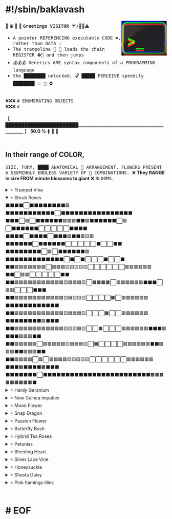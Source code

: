 <!--

```
#                                                                                                          #
#                                                   ____ _____ ___                                         #
#                                                  |  __|___  )   \                                        #
#                                       _   _ _   _| |__  _/ /\ O /                                        #
#                                      | | | | | | |___ \(  _)/ _ \                                        #
#                                      | |_| | |_| |___) ) / ( (_) )                                       #
#                                      | ._,_|\___/(____/_/   \___/                                        #
#                                      | |                                                                 #
#                                      |_|                                                                 #

```
ᠮᠥᠩᠬᠡ ᠲᠩᠷᠢ ᠶᠢᠨ
ᠬᠦᠴᠦᠨᠳᠦᠷ ᠶᠡᠬᠡ ᠮᠣᠩᠭᠣᠯ
ᠤᠯᠤᠰ ᠤᠨ ᠳᠠᠯᠠᠢ ᠢᠨ
ᠬᠠᠨᠤ ᠵᠷᠯᠭ ᠢ ᠪᠣᠯᠭᠠ
ᠢᠷᠭᠡᠨ ᠳᠦᠷ ᠬᠦᠷᠪᠡᠰᠦ
ᠪᠦᠰᠢᠷᠡᠲᠦᠭᠦᠶ ᠠᠶᠤᠲᠤᠭᠠᠶ

Тэнгэрлэг эзний итгэмжийн тамга
```

                                            ooooo$oo
                                         oo$$$$$$$$$$$o
                           """"oooo    $$$$$$$$$$$$$$$$
                               " """$$$$$o$$$$$""$$$$$"
               ooo o      ooooo      "   o$$$   o$$$$$
               " ooo $oo$$$$$$$$$$$oo    ""    o$$$$"
        ooooooo$"" $$$""        """$$$o     $$$$$$$
    oo$$$$$""""ooo$""                ""       o$$$$
   $$$$$$$$  oo$$$"       ooo$ooo          o$$$$$$$
   ""$$$$oo"""""        o$$$$$$$$$$ooo   o$""""   "$
       ""              $$$$""      """"            $$
       o$$           o$$$                o o  o    $$$  o$"
        o$         $$$$               ooo "o$ $$oo$$$$$  o$"
        $ oooo$o$$$$$$"        oo$$$$$$$$$$oo$$$$$$o$" o$"
        $$$      "" "         $$$$""""$$$ "$$$        $  ooo$$$""""
       o$"                  o$$"       $"   "         ""   $"
        $$   oo       o    $$" oo """                       """oooo
         $oo$$$$oo    "  o$$$$$o " o                             o$$$o
         "$$$$"  "$$$$$$""""                                 "$o
         $$$"      ""$$o oo                 $ "                 "$o
     ooo   $"$o oo$ o$$$"""""""$$o      """$$$o              $o""""$$o
       """"$$ ""$"o$$""   oooo "$$o        "  "               "o
    "  oooo "    $$" ooo$$$$$$oo$$$       o        ooooo   oo  ""oo
    oo$"""       $$o$$$$$$$$$$$$$"       $"       $$$$$$$$o$ "$o  "
ooo$oooooo       "$$$$$$$$$$$$$""      o"      oo$$""""""""$o  "
 "     $$$"        "$$$$$$$$$""       o        "$$        o$$o
     oo"" o o    oo   """"        o ""        o o$o    o$$$$$$$
   o$$o"" "$"      $ooo       o$""           o$$$"   o$$$$$$$$$o
   "     oo            " """ "             o"$$$"  o$$$""""    $$o
        o$o$"  o                         o$  $$o  o$$"          $$
        ""    $" oo  o o o          oooo$$"    $  $"          oo$$$
             o$o$$$oo"oo ""$$$o$$$$$$$$"       $ ""        o$$$$$$$$o
```

```
聖明訪陽問中。
「心靈與世無爭只求與內心真我本体共處 , 花香鳥語。」

今天是我的生日

三弄之太清
恥国结束坐
陽恥垂釣湖
的太陽上升
三太之舟楫
三剛剛抵達
```

```
快樂的早晨心

從一張空白頁開始 ,
從一張空白頁面開始 ,
從空白頁開始做一個吧 ,
用黑墨水寫字 ,
當一張空白的畫布面對畫家時 ,
表演者面對觀眾 ,
在沒有看到任何標誌的情況下畫出它們
讓這些想法的線索夢想 ,
不想再坐在沒有你的地方
行走在思想的蜿蜒曲折中 , 你的失落與發現
不想再坐在沒有自己的地方 ,
在這些路徑中 , 如此確定並在瞬間消散 ,
如同清晨的薄霧 , 炎熱夏日的黎明 ,
快樂的早晨 , 因為應該有這麼多
```

```
金丹 and 外丹 radix decomposition notes

金 钅𠂉 + 二 + 𠄌 -> 酅
外 夕 + 卜 literal outside the ritual limits: outside / beyond / extern.
- 夕 crescent moon, meaning nocture activity: not the body itself but the
  conditions, correlation to yin ascending or descending; yin metal.
- 卜 tortoise shell or oxen oracle consulted in the evening (crack ?) : to divine, foresee.

丹 丶井
```

```
她的靈魂藏在三隻`靈寶`鹿腹中的一個金色盒子裡。
有餘者損之 不足者補之。天之道損有餘而補不足。
她的心就藏在我的金盒子裡 , 裡面存放著她的元氣。
她的靈魂正言若反雞犬之聲相聞這對民至老死不相往來。
```

```
二十四字

诗 天 诗 地 
的 大 旗 的
金 屬 眼 睛

失 去 的 星
金 眼 金 眼
心 之 心 輕
```

```
可惜我沒有心

我不想找女朋友
我只想讓你
牽著我的手
```

-->

# \#!/sbin/baklavash

<img align="right" margin="0" padding="0" src="desktop-screen-compressed-3.gif" width="28%" height="auto" />

📌 ⛽ 📌 🌟 <b><tt> Greetings VISITOR </tt></b> ☔⚡🚨🚧⚠️
<br />
  - <tt> A pointer REFERENCING executable CODE ❤️, rather than DATA 💡 </tt>
  - <tt> The trampoline 📎 🔑 loads the chain REGISTER ⛔🔔 and then jumps </tt>
  - <tt> 💰💰💰 Generics ARE syntax components of a PROGRAMMING language </tt>
  - <tt> She ████████ unlocked, 🔓 █████  PERCEIVE speedily ████████ 💥 📌 ⛔ </tt>
<br />
❌❌❌ <tt>    #  ENUMERATING OBJECTS                                     </tt><br />
❌❌❌ <tt>    #                                          </tt>
<br /><br />
【 ███████████████████████▁▁▁▁▁▁▁▁▁▁▁▁▁▁▁▁▁▁▁▁▁▁▁ 】 <b>50.0 %</b> 🚺 🧪 🧬
<br /><br />
<h2>In their range of COLOR,</h2><tt>      SIZE, FORM, ████ ANATOMICAL 🔸 ARRANGEMENT, FLOWERS PRESENT A SEEMINGLY ENDLESS VARIETY OF 🔷 COMBINATIONS.                   </tt> ❌ <b>They RANGE in size FROM minute blossoms to giant</b> ❌ <tt>    BLOOMS.                                                                  </tt><br /><br />
<div margin="0" padding="0">
<details><summary>⭐ Trumpet Vine </summary>
⬛⬛🟦🟦🟦🟦🟦🟦🟦🟦⬜⬜🟦🟦🟦🟧🟦🟦🟫🟫⬛⬛⬛⬛⬛⬛⬛⬛⬛⬛⬛⬛⬛⬛⬛🟫🟫⬛⬛⬛⬛⬛<br />
⬛🟦⬜⬜🟦🟦🟦🟦🟦⬜⬜🟦🟦🟦🟧🟨🟧🟦🟫🟫⬛⬛⬛⬛⬛⬛⬛⬛⬛⬛⬛⬛⬛⬛⬛🟫🟫🟫🟫⬛⬛⬛<br />
🟦⬜⬜⬜⬜⬜🟦🟦🟦🟦🟦🟦🟦🟦🟦🟧🟦🟦🟫🟫⬛⬛⬛⬛⬛⬛🟩🟩🟩⬛⬛⬛⬛⬛⬛🟫🟫🟫🟫🟫🟫🟫<br />
🟦🟦🟦🟦🟦🟦🟦🟦⬜🟥🟥🟥🟦🟦🟦🟦🟦⬛🟫🟫⬛⬛⬛⬛⬛⬛⬛⬛🟩⬛⬛⬛⬛⬛⬛🟫🟫🟫🟫🟫🟫🟫<br />
🟦⬛⬛🟦🟦🟦⬜🟥🟥🟥🟥🟥⬜🟦🟦🟦⬛⬛🟫🟫⬛⬛⬛⬛⬛⬛⬛⬛⬛⬛⬛⬛⬛⬛⬛🟫⬛⬛⬛⬛⬛🟫<br />
🟦⬛🟦🟦⬜🟥🟥🟥🟥🟥🟥🟥🟥⬜🟦🟦🟦⬛🟫🟫⬛⬛⬛⬛⬛⬛⬛⬛⬛⬛⬛⬛⬛⬛⬛🟫🟫🟫🟫🟫🟫🟫<br />
🟦🟦🟦⬜🟦⬜🟩🟩⬜⬜🟩🟩⬜🟦⬜🟦⬛⬛🟫🟫⬛⬛⬛⬛⬛⬛⬛🟦⬛⬛⬛⬛⬛⬛⬛🟫⬛⬛⬛⬛⬛🟫<br />
🟦🟦🟦🟦⬜⬜🟦⬜⬜⬜⬜🟦⬜⬜🟦🟦🟦⬛🟫🟫⬛⬛⬛⬛⬛⬛🟦🟦⬛⬛⬛⬛⬛⬛⬛🟫🟫🟫🟫🟫🟫🟫<br />
⬛⬛🟦🟦⬜⬜⬜⬜⬛⬛⬜⬜⬜⬜🟦🟦🟦⬛⬛🟫⬛⬛⬛🟨⬛⬛🟦🟥🟨⬛⬛⬛⬛🟩🟩🟫⬛⬛⬛⬛⬛🟫<br />
⬛🟦🟦🟦⬜🟦⬜⬜⬜⬜⬜⬜🟦⬜🟦🟦🟦⬛🟫🟫⬛🟨🟨🟨⬛🟥🟥🟥🟨⬛⬛🟪🟩🟩🟦🟫⬛🟥🟥⬛⬛🟫<br />
⬛⬛🟦🟦🟫🟫⬜🟫🟫🟫🟫⬜🟫🟫🟦🟦⬛⬛⬛🟫⬛🟨⬛🟦🟦🟦🟦🟩🟨🟨🟪🟪⬛🟨🟦🟫⬛⬛🟥🟥⬛🟫<br />
⬛⬛⬛🟦🟫🟫🟫🟧🟧🟧🟧🟫🟫🟫🟦🟦🟦⬛🟫🟫🟩🟩⬛⬛🟪🟪⬛🟧🟩⬛🟥🟥⬛🟨🟦🟫⬛⬛⬛⬛⬛🟫<br />
⬛⬛⬛⬛🟦🟦🟫🟫🟧🟧🟫🟫🟦🟦🟦🟦🟦⬛🟫🟫🟩🟩⬛🟪🟪🟧🟧🟧🟩⬛🟥🟥🟨🟨🟦🟫🟫🟫🟫🟫🟫🟫<br />
</details>
<details open><summary>⭐ Shrub Roses </summary>
⬛⬛⬛⬛⬜⬛⬛⬛⬛⬛⬛⬛⬛🟩⬛⬛⬛⬛⬛⬛⬛⬛⬛⬛⬛⬜⬛⬛⬛⬛⬛⬛⬛⬛⬛⬛⬛⬛⬛⬛⬛⬛<br />
⬛⬛⬛⬜🟦⬜⬛⬛⬛⬛⬛⬛🟩🟪🟩⬛⬛🟥⬛⬛⬛⬛⬛⬛⬜🟦⬜⬛⬛⬛⬛⬛⬛⬜⬜⬜⬜⬜⬛⬛⬛⬛<br />
⬛⬛⬛⬛⬜⬛⬛⬛⬛⬜⬛⬛⬛🟩⬛⬛🟥🟨🟥⬛⬛⬛⬛⬛⬛⬜⬛⬛⬛⬛⬛⬛⬜⬜⬜⬜⬜⬛⬜⬜⬛⬛<br />
⬛⬛⬛⬛⬛⬛⬛⬛⬜🟦⬜⬛⬛⬛⬛⬛⬛🟥⬛⬛⬛⬛⬛⬛⬛⬛⬛⬛⬛⬛⬛⬜⬛⬜⬛⬜⬜⬜⬛⬜⬜⬛<br />
⬛⬛🟪🟪🟪🟪🟪🟪🟪⬜🟪🟪🟪🟨🟨🟨🟨🟨⬜⬜⬜⬜⬜⬜🟥🟥🟥🟥🟥🟥⬛⬛⬜🟥🟥⬜⬜⬜⬜⬜⬛⬛<br />
⬛⬛🟪🟩🟪🟪🟩🟪🟩🟪🟪🟩🟪🟨🟦🟦🟦🟨⬜🟧🟧🟧🟧⬜🟥🟩🟩🟩🟩🟥⬛⬛⬛⬜🟥🟥⬜⬜⬜⬛⬛⬛<br />
⬛⬛🟪🟩🟪🟪🟩🟪🟩🟪🟪🟩🟪🟨🟦🟨🟨🟨⬜⬜⬜⬜🟧⬜🟥🟩🟥🟥🟩🟥⬛⬛⬛⬛⬛⬛⬛⬛⬛⬛⬛⬛<br />
⬛⬛🟪🟩🟪🟪🟩🟪🟩🟪🟪🟩🟪🟨🟦🟦🟦🟨⬜⬜⬜🟧⬜⬜🟥🟩🟩🟩🟩🟥⬛⬛⬛⬛⬛⬛⬛⬛🟩⬛⬛⬛<br />
⬛⬛🟪🟩🟩🟩🟪🟪🟪🟩🟩🟪🟪🟨🟨🟨🟦🟨⬜⬜🟧⬜⬜⬜🟥🟩🟥🟥🟩🟥⬛⬛⬛🟩⬛⬛⬛🟩🟩🟩⬛⬛<br />
⬛⬛🟪🟩🟪🟪🟪⬜🟪🟪🟪🟪🟪🟨🟦🟦🟦🟨⬜🟧⬜⬜⬜⬜🟥🟩🟩🟩🟩🟥⬛⬛🟩🟩🟩⬛⬛🟩🟩🟩⬛⬛<br />
⬛⬛🟪🟪🟪🟪⬜🟦⬜🟪🟪🟪🟪🟨🟨🟨🟨🟨⬜⬜⬜⬜⬜⬜🟥🟥🟥🟥🟥🟥⬛⬛⬛🟫⬛⬛⬛⬛🟫⬛⬛⬛<br />
⬛⬛⬛⬛⬛⬛⬛⬜⬛⬛⬛⬛⬛⬛⬛⬛⬛⬛⬛⬛⬛⬛⬛⬛⬛⬛⬛⬛⬛⬛⬛⬛🟫🟫🟫🟫🟫🟫🟫🟫🟫⬛<br />
</details>
<details><summary>⭐ Hardy Geranium </summary>
⬛⬛⬛⬛🟥🟥🟥🟥⬛⬛⬛⬛⬛⬛⬛⬛⬛⬛⬛⬛⬛⬛⬛⬛⬛⬛⬛⬛⬛⬛⬛⬛⬛⬛⬛⬛⬛⬛⬛⬛⬛⬛<br />
⬛⬛🟥🟥🟥🟥🟥🟥🟥🟥⬛⬛🟥🟥🟥🟥🟥🟥🟥🟥🟥🟥🟥⬛⬛⬛⬛⬛⬛⬛⬛⬛⬛⬛⬛⬛⬛⬛⬛⬛⬛⬛<br />
⬛🟥🟥🟥🟥🟩🟥🟥🟥🟥🟥🟩🟥🟥🟥🟥🟥🟥🟥🟥🟨🟨🟥🟥⬛⬛⬛⬛⬛⬛🟦⬛⬛⬛⬛⬛🟦⬛⬛⬛⬛⬛<br />
🟥🟥🟥🟩🟥🟥🟩🟥🟥🟥🟩🟥🟥🟩🟥🟥⬛🟥🟥🟨🟨🟨🟨🟥🟥🟥🟥⬛⬛⬛⬛🟦⬛⬛⬛🟦⬛⬛⬛⬛⬛⬛<br />
🟥🟥🟥🟩🟥🟩🟩🟩🟩🟩🟩🟩🟥🟩🟥⬛🟥🟥🟨🟨🟨🟨🟨🟨🟥🟥⬛⬛⬛⬛🟦🟦🟦🟦🟦🟦🟦⬛⬛⬛⬛⬛<br />
🟥🟥🟥🟩🟩🟩🟥🟩🟩🟩🟥🟩🟩🟩🟥🟥🟥🟨🟨🟥🟨🟨🟥🟨🟨🟥🟥⬛⬛🟦🟦⬛🟦🟦🟦⬛🟦🟦⬛⬛⬛⬛<br />
🟥🟥🟥🟩🟩🟩🟩🟩🟩🟩🟩🟩🟩🟩🟥🟥🟥🟨🟨🟨🟨🟨🟨🟨🟨🟥⬛⬛🟦🟦🟦🟦🟦🟦🟦🟦🟦🟦🟦⬛⬛⬛<br />
🟥🟥🟥🟥🟩🟩🟩🟩🟩🟩🟩🟩🟩🟥🟥🟥🟥🟥🟥🟨🟥🟥🟨🟥🟥🟥⬛⬛🟦⬛🟦🟦🟦🟦🟦🟦🟦⬛🟦⬛⬛⬛<br />
🟥🟥🟥🟥🟥🟩🟥🟥🟥🟥🟥🟩🟥🟥🟥🟥🟥🟥🟨🟥🟨🟨🟥🟨🟥🟥⬛⬛🟦⬛🟦⬛⬛⬛⬛⬛🟦⬛🟦⬛⬛⬛<br />
🟥🟥🟥🟥🟩🟥🟥⬛⬛⬛🟥🟥🟩🟥⬛🟥🟥🟨🟥🟨🟥🟥🟨🟥🟨🟥🟥⬛⬛⬛⬛🟦🟦⬛🟦🟦⬛⬛⬛⬛⬛⬛<br />
🟥🟥🟥🟥🟥🟥⬛⬛⬛🟥🟥🟥🟥🟥⬛⬛🟥🟥🟥🟥🟥🟥🟥🟥🟥🟥⬛⬛⬛⬛⬛⬛⬛⬛⬛⬛⬛⬛⬛⬛⬛⬛<br />
⬛⬛🟥🟥🟥⬛⬛⬛⬛⬛⬛🟥🟥⬛⬛🟥🟥🟥🟥🟥🟥⬛⬛⬛⬛⬛⬛⬛⬛⬛⬛⬛⬛⬛⬛⬛⬛⬛⬛⬛⬛⬛<br />
</details>
<details><summary>⭐ New Guinea impatien </summary>
⬛⬛⬜⬛⬛⬛⬛⬛⬛⬛⬛⬛⬛⬛⬛⬛⬛🟩⬛⬛⬛⬛⬛⬛⬛⬛⬛⬛⬛⬛⬛⬛⬛⬛⬛⬛⬛⬜⬛⬛⬛⬛<br />
⬛⬜🟦⬜⬛⬛⬛🟥🟥⬛⬛⬛⬛⬛⬛⬛⬛🟩🟩⬛⬛⬛⬛⬛⬛⬛⬛⬛⬛⬛⬛⬛⬛⬛⬛⬛⬜🟦⬜⬛⬛⬛<br />
⬛⬛⬜⬛⬛⬛🟥🟥⬛⬛⬛⬛⬛⬛⬛⬛⬛🟩⬛⬛⬛⬛⬛⬛🟨🟨🟨🟨🟨🟨⬛⬛⬛⬛⬛⬛⬛⬜⬛⬛⬛⬛<br />
⬛⬛⬛⬛⬛⬛⬛⬛⬛⬛⬛⬛⬛⬛⬜⬛⬛⬛⬛⬛⬛⬛🟨🟨🟨🟨🟨🟨🟨🟨🟨🟨⬛⬛⬛⬛⬛⬛⬛⬛⬛⬛<br />
⬛⬛⬛⬛⬛⬛⬛⬛⬛⬛⬛⬛⬛⬜🟦⬜⬛⬛⬛🟨🟨🟨🟨🟨🟨🟨🟨🟨🟨🟨🟨🟨🟨🟨🟨⬛⬛⬛⬛⬛⬛⬛<br />
⬛⬛⬛⬛⬛⬛⬛🟥🟥🟥🟥⬛⬛⬛⬜⬛⬛⬛🟨🟨🟨🟨⬛⬛⬛🟨🟨🟨🟨⬛⬛⬛🟨🟨🟨🟨⬛⬛⬛⬛⬛⬛<br />
⬛⬛⬛🟫🟫🟥🟥🟨🟥🟨🟧🟥🟥⬛⬛⬛⬛⬛⬛⬛🟨🟨🟨🟨🟨🟨🟨🟨🟨🟨🟨🟨🟨🟨⬛⬛⬛⬛🟦🟦⬛⬛<br />
⬛🟫🟥🟥🟧🟥🟧🟧🟨🟧🟧🟧🟥⬛⬛⬛⬛⬛⬛⬛⬛⬛🟨🟨🟨⬛⬛⬛⬛🟨🟨🟨⬛⬛⬛⬛⬛⬛⬛🟦⬛⬛<br />
⬛🟫🟥🟥🟥🟨🟥🟧🟨🟨🟧🟥🟨🟨🟫⬛⬛⬛⬛🟨🟨🟨⬛⬛⬛🟨🟨🟨🟨⬛⬛⬛🟨🟨🟨⬛⬛⬛⬛🟦⬛⬛<br />
⬛⬛⬛🟫🟥🟨🟥🟨🟥🟨🟨🟧🟧🟧🟫🟫⬛⬛⬛⬛🟨🟨🟨⬛⬛⬛⬛⬛⬛⬛⬛🟨🟨🟨⬛⬛⬛⬛⬛⬛⬛⬛<br />
⬛⬛⬛⬛⬛🟥🟥🟧🟨🟥🟧🟥🟥🟧🟥🟨🟫🟫⬛⬛⬛⬛🟨⬛⬛⬛⬛⬛⬛⬛⬛🟨⬛⬛⬛⬛⬛⬛⬛⬛⬛⬛<br />
⬛⬛⬛⬛⬛🟨🟥🟧🟧🟨🟥🟧🟨🟧⬛⬛⬛⬛⬛⬛⬛⬛🟨⬛⬛⬛⬛⬛⬛⬛⬛🟨⬛⬛⬛⬛⬛🟪🟪⬛⬛⬛<br />
⬛⬛⬛⬛⬛⬛⬛🟨🟥🟥⬛⬛⬛⬛⬛🟫🟫⬛⬛🟫🟫⬛⬛⬛⬛⬛⬛⬛⬛⬛⬛⬛⬛⬛⬛⬛⬛⬛🟪🟪⬛⬛<br />
⬛⬛⬛⬛⬛⬛⬛⬛⬛⬛⬛⬛⬛⬛🟫⬛⬛⬛⬛⬛🟫🟫🟫⬛⬛⬛⬛⬛⬛⬛⬛⬛⬛⬛⬛⬛⬛⬛⬛⬛⬛⬛<br />
</details>
<details><summary>⭐ Moon Flower </summary>
⬜⬜⬜⬜🟦🟦🟦🟦🟦🟦🟦🟦🟦🟦🟦🟦🟦⬜⬜🟦⬜⬜⬜⬜🟦⬛⬛⬛⬛⬛⬛⬛⬛⬛⬛⬛⬛⬛⬛⬛⬛⬛<br />
⬜⬜⬜🟦🟦🟦🟥🟥🟥🟥🟥🟥🟦🟦🟦🟦⬜⬜🟦⬜🟦⬜⬜🟦⬛⬛⬛🟥⬜🟥🟥🟥🟥⬜⬛⬛⬛⬛⬜⬛⬛⬛<br />
🟦🟦🟦🟦🟥🟨🟨🟧🟧🟧🟧🟨🟨🟥🟦🟦🟦⬜⬜🟦⬜⬜⬛⬛⬛⬛⬜🟥🟥⬜🟥🟥🟥🟥⬜⬛⬛⬜🟦⬜⬛⬛<br />
🟦🟦🟦🟥🟨🟨🟨⬛⬜⬜⬛🟨🟨🟨🟥🟦🟦🟦⬜⬜⬜⬛⬛⬛⬛⬜🟥🟥⬜⬜⬜🟥🟥⬜⬜⬜⬛⬛⬜⬛⬛⬛<br />
🟦🟦⬛⬛🟥🟥🟨🟨🟧🟧🟨🟨🟥🟥🟦🟦🟦🟦🟦⬛⬛⬛⬛⬛⬛⬜🟥🟥⬜⬜⬜🟥🟥⬜⬜⬜⬛⬛⬛🟩⬛⬛<br />
⬛⬛⬛⬛⬛🟦🟥🟥🟥🟥🟥🟥🟦🟦🟦🟦🟦🟦⬛⬛⬛⬛⬛⬛⬛⬜⬜🟥🟥⬜🟥🟥🟥🟥⬜🟥⬛⬛🟩🟩🟩⬛<br />
⬛⬛⬛⬛⬛⬛🟦🟦🟩🟩🟦🟦🟦⬛⬛⬛⬛⬛⬛⬛⬛⬛⬛⬛⬛🟥⬜🟥🟥🟥🟥🟥⬜⬜🟥🟥⬛🟩🟩🟩🟩🟩<br />
⬛⬛🟩🟩⬛⬛⬛🟦🟩🟩🟦🟦⬛⬛🟩🟩⬛⬛⬛🟥🟥🟥⬛⬛⬛⬛🟨🟧⬛🟨🟨🟨⬛🟧🟨⬛⬛🟩🟩🟩🟩🟩<br />
⬛⬛🟩⬛🟩🟩⬛⬛🟩🟩⬛⬛🟩🟩⬛🟩⬛⬛⬛⬛🟩⬛⬛⬛⬛⬛🟨🟨🟨🟨🟨🟨🟨🟨🟨⬛⬛⬛🟩🟩🟩⬛<br />
⬜⬛🟩🟩⬛🟩🟩⬛🟩🟩⬛🟩🟩⬛🟩🟩⬛⬛⬛⬛🟩⬛⬛⬛⬛⬛⬛🟨🟨⬜⬜⬜🟨🟨⬛⬛⬛⬛⬛🟫⬛⬛<br />
⬜⬜⬛🟩🟩⬛🟩⬛🟩🟩⬛🟩⬛🟩🟩⬛⬜🟫🟫🟫🟫🟫🟫🟫🟧🟧🟩🟪🟪🟪🟪🟪🟪🟪🟩🟧🟧🟫🟫🟫🟫🟫<br />
⬜⬜⬜⬜⬛🟩⬛🟩🟩🟩🟩⬛🟩⬛⬜⬜⬜🟫🟫🟫🟫🟫🟫🟫🟧🟧🟩🟩🟪🟪🟪🟪🟪🟩🟩🟧🟧🟫🟫🟫🟫🟫<br />
</details>
<details><summary>⭐ Snap Dragon </summary>
⬛⬛⬛⬛⬛⬛⬛⬛⬛⬛⬛⬛⬛⬛⬛⬛⬛⬛⬛⬛⬛⬛⬛⬛⬛⬛⬛⬛🟧⬛⬛⬛⬛⬛⬛⬛⬛⬛⬛⬛⬛⬛<br />
⬛🟪⬛⬛⬛⬛⬛⬛⬛⬛🟦⬛⬛⬛⬛⬛⬛⬛⬛⬛⬛⬛⬛⬛⬛⬛⬛⬛🟧🟧⬛⬛⬛⬛⬛⬛⬛⬛🟩🟩⬛⬛<br />
🟪🟪🟪⬛⬛⬛⬛⬛⬛🟦🟦⬛⬛⬛⬛⬛⬛⬛⬛🟥⬛⬛⬛⬛⬛⬛⬛⬛🟧⬛⬛⬛⬛⬛⬛⬛⬛🟩🟩⬛⬛⬛<br />
⬛⬛⬛⬛⬛⬛⬛⬛⬛🟦⬛⬛⬛⬛⬛⬛⬛⬛⬛🟥⬛⬛⬛⬛⬛⬛⬛⬛⬛⬛⬛⬛⬛⬛⬛⬛⬛⬛⬛⬛⬛⬛<br />
⬛⬛⬜⬛⬛⬛⬛⬛⬛⬛⬛⬛⬛⬛⬛⬛⬜⬛⬛🟥⬛⬛⬛⬛⬛🟨⬛⬛⬛⬛⬛⬛⬛⬛⬛🟨⬛⬛⬛⬛⬛⬛<br />
⬛⬛⬛⬜⬛⬛⬜⬜⬜⬜⬜⬜⬜⬛⬛⬜⬛⬛⬛🟥⬛⬛⬛⬛⬛🟨⬛🟨🟨🟨🟨🟨🟨🟨⬛🟨⬛⬛⬛⬛⬛⬛<br />
⬛⬛⬛⬛⬜⬜⬛⬜⬜⬜⬜⬜⬛⬜⬜⬛⬛⬛⬛⬛⬛⬛⬛⬛🟨🟨🟨⬛🟨🟨🟨🟨🟨⬛🟨🟨🟨⬛⬛⬛⬛⬛<br />
⬛⬛⬛⬜⬜⬜🟪⬜⬜⬜⬜⬜🟪⬜⬜⬜⬛⬛⬛⬛⬛⬛⬛⬛🟨🟨🟨🟥🟨🟨🟨🟨🟨🟥🟨🟨🟨⬛⬛⬛⬛⬛<br />
⬛⬛⬛⬜⬛⬛⬜⬜⬛⬛⬛⬜⬜⬛⬛⬜⬛⬛⬛⬛⬛🟨⬛⬛🟨⬛⬛🟨🟨⬛⬛⬛🟨🟨⬛⬛🟨⬛⬛🟨⬛⬛<br />
⬛⬛⬛⬜⬜⬛⬛⬛⬛🟩⬛⬛⬛⬛⬜⬜⬛⬛⬛⬛⬛⬛🟨🟨⬛⬛⬛⬛⬛⬛🟩⬛⬛⬛⬛⬛⬛🟨🟨⬛⬛⬛<br />
⬛⬛⬛⬛⬛⬛⬛⬛⬛🟩⬛⬛⬛⬛⬛⬛⬛⬛⬛⬛⬛⬛⬛⬛⬛⬛⬛🟩⬛⬛🟩⬛⬛🟩⬛⬛⬛⬛⬛⬛⬛⬛<br />
⬛⬛⬛⬛⬛⬛⬛⬛⬛⬛⬛⬛⬛⬛⬛⬛⬛⬛⬛⬛⬛⬛⬛⬛⬛⬛⬛🟩⬛⬛🟩⬛⬛🟩⬛⬛⬛⬛⬛⬛⬛⬛<br />
⬛⬛⬛⬛⬛⬛⬛⬛⬛🟩⬛⬛⬛⬛⬛⬛⬛⬛⬛⬛⬛⬛⬛⬛⬛⬛⬛⬛⬛⬛🟩⬛⬛⬛⬛⬛⬛⬛⬛⬛⬛⬛<br />
⬛⬛⬛⬛⬛⬛⬛⬛⬛⬛⬛⬛⬛⬛⬛⬛⬛⬛⬛⬛⬛⬛⬛⬛⬛⬛⬛⬛⬛⬛⬛⬛⬛⬛⬛⬛⬛⬛⬛⬛⬛⬛<br />
</details>
<details><summary>⭐ Passion Flower </summary>
⬛⬛⬛⬛⬛🟩🟩🟩🟩⬛🟩🟩⬛⬛⬛⬛⬛⬛⬛⬛⬛⬛⬛⬛⬛⬛⬛⬛⬛⬛⬛⬛⬛⬛⬛⬛⬛⬛⬛⬛⬛⬛<br />
⬛⬛⬛⬛⬛⬛⬛⬛🟩🟩🟩🟩🟩⬛⬛⬛⬛⬛⬛⬛⬛⬛⬛⬛⬛⬛⬛⬛⬛⬛⬛⬛⬛⬛⬛⬛⬛⬛⬛⬛⬛⬛<br />
⬛⬛⬛⬛⬛⬛⬛⬛⬛⬛🟩🟩🟩⬛⬛⬛⬛⬛⬛⬛⬛⬛⬛⬛⬛⬛⬛⬛⬛⬛🟦🟦🟦🟦🟦⬛⬛⬛⬛⬛⬛⬛<br />
⬛⬛⬛⬛⬛⬛⬛⬛⬛🟫🟫🟫⬛⬛⬛🟩🟩🟩⬛⬛⬛⬛⬛⬛⬛⬛⬛🟦🟦🟦🟦🟦🟦🟦🟦🟦🟦⬛⬛⬛⬛⬛<br />
⬛⬛⬛⬛⬛⬛⬛🟫🟫⬛⬛⬛🟫⬛🟩🟩🟩🟩🟩🟩⬛⬛⬛⬛⬛⬛🟦🟦🟦⬜⬜🟦🟦🟦🟦⬜⬜🟦⬛⬛⬛⬛<br />
⬛⬛⬛⬛⬛⬛🟫⬛⬛⬛⬛🟫⬛⬛⬛🟩🟩🟩⬛🟩🟩⬛⬛⬛⬛🟦🟦🟦⬜⬜⬛⬛🟦🟦⬜⬜⬛⬛🟦⬛⬛⬛<br />
⬛⬛⬛🟥🟥🟫🟥🟥⬛⬛⬛🟫⬛⬛⬛⬛⬛⬛⬛⬛🟩🟩⬛⬛⬛🟦🟦🟦⬜⬜⬛⬛🟦🟦⬜⬜⬛⬛🟦⬛⬛⬛<br />
⬛⬛🟥🟥🟥🟥🟥🟥⬛🟥🟥🟫🟥🟥⬛⬛⬛⬛⬛⬛⬛⬛⬛⬛⬛🟦🟦🟦🟦⬜⬜🟦🟦🟦🟦⬜⬜🟦🟦⬛⬛⬛<br />
⬛⬛🟥⬜🟥🟥🟥⬛🟥🟥🟥🟥🟥🟥🟥⬛⬛⬛⬛⬛⬛⬛⬛⬛⬛🟦🟦🟦🟦🟦🟦🟦🟦🟦🟦🟦🟦🟦🟦⬛⬛⬛<br />
⬛⬛⬛🟥⬜🟥🟥⬛🟥⬜🟥🟥🟥🟥🟥⬛⬛⬛⬛⬛⬛⬛⬛⬛⬛🟦🟦🟦🟦🟦🟦🟦🟦🟦🟦🟦🟦🟦🟦⬛⬛⬛<br />
⬛⬛⬛⬛⬛⬛⬛⬛⬛🟥⬜🟥🟥🟥⬛⬛⬛⬛⬛🟪⬛⬛⬛⬛⬛🟦🟦🟦🟦🟦🟦🟦🟦🟦🟦🟦🟦🟦🟦⬛⬛⬛<br />
⬛⬛⬛⬛⬛⬛⬛⬛⬛⬛⬛⬛⬛⬛⬛⬛⬛⬛⬛🟪🟪⬛⬛⬛⬛🟦🟦🟦⬛⬛🟦🟦🟦🟦⬛⬛🟦🟦🟦⬛⬛⬛<br />
⬛⬛⬛⬛⬛⬛⬛⬛🟨🟨⬛⬛⬛⬛⬛⬛⬛⬛⬛🟪⬛⬛⬛⬛⬛⬛🟦🟦⬛⬛⬛🟦🟦⬛⬛⬛🟦🟦⬛⬛⬛⬛<br />
⬛⬛⬛⬛⬛⬛⬛🟨🟨⬛⬛⬛⬛⬛⬛⬛⬛⬛⬛⬛⬛⬛⬛⬛⬛⬛⬛⬛⬛⬛⬛⬛⬛⬛⬛⬛⬛⬛⬛⬛⬛⬛<br />
</details>
<details><summary>⭐ Butterfly Bush </summary>
⬛⬛⬛⬛⬛⬛⬛⬛⬛⬛⬛⬛⬛⬛⬛⬛⬛⬜⬛⬛⬛⬛⬛⬛⬛⬛⬛⬛⬛⬛⬛🟦⬛⬛⬛⬛⬛⬛⬛⬛⬛⬛<br />
⬛⬛🟫⬜⬜⬜⬜⬜⬜⬜⬜🟨🟨⬛⬛⬛⬜🟦⬜⬛⬛⬛⬛⬛⬛⬛⬛⬛⬛⬛🟦🟦⬛⬛⬛⬛⬛⬛⬜⬛⬛⬛<br />
⬛🟥🟥🟥🟥🟥🟥🟥🟥⬜⬜🟨🟧🟨⬛⬛⬛⬜⬛⬛⬛⬛⬛🟩⬛⬛⬛⬛⬛🟦🟦🟦🟦⬛⬛⬛⬛⬜🟥⬜⬛⬛<br />
⬛🟥⬜⬜⬜⬜⬜⬜🟥⬜⬜🟨🟨🟧🟨⬛⬛⬛⬛⬛⬛⬛🟩🟨🟩⬛⬛⬛🟦🟪🟦🟪🟦⬛⬛⬛⬛⬛⬜⬛⬛⬛<br />
⬛🟥🟥🟥🟥🟥🟥🟥🟥⬜⬜🟨🟨🟨🟨⬛⬛⬛⬛⬛⬛⬛⬛🟩⬛⬛⬛🟪🟪🟪🟪🟪🟪⬛⬛⬛⬛⬛⬛⬛⬛⬛<br />
⬛⬛🟫⬜⬜⬜⬜⬜⬜⬜⬜⬜⬜⬜🟫⬛⬛⬛⬛⬛⬛⬛⬛⬛⬛🟪🟪🟪🟪🟪🟪🟪🟪⬛⬛⬛⬛⬛⬛⬛⬛⬛<br />
⬛⬛🟫⬜⬜⬜⬜⬜⬜⬜⬜⬜⬜⬜🟫⬛⬛⬛⬛⬛⬛⬛🟪🟪🟪🟪🟪🟪🟪🟪🟪🟪🟪⬛⬛⬛🟧⬛⬛⬛⬛⬛<br />
⬛⬛🟫⬜⬜⬜⬜⬜🟥⬜⬜⬜⬜⬜🟫⬛⬛⬛⬛⬛🟪⬜⬜🟪🟪🟪🟪🟪🟪🟪🟪🟪⬛⬛⬛⬛🟧🟧⬛⬛⬛⬛<br />
⬛⬛🟫⬜⬜⬜⬜⬜🟥⬜⬜⬜⬜⬜🟫⬛⬛⬛⬛🟪⬜⬜🟪⬜⬜🟪🟪🟪🟪🟪🟪🟪⬛⬛⬛⬛🟧⬛⬛⬛⬛⬛<br />
⬛⬛🟫⬜⬜⬜⬜🟥⬜🟥⬜⬜⬜⬜🟫⬛⬛⬛⬛🟪🟪⬜⬜🟪🟪🟪🟪🟪🟪🟪🟪⬛⬛⬛⬛⬛⬛⬛⬛⬛⬛⬛<br />
⬛⬛🟫⬜⬜⬜🟥🟥🟥🟥🟥🟥🟥⬜🟫⬛⬛⬛⬛🟪🟪🟪🟪🟪🟪🟪🟪🟪🟪🟪⬛⬛⬛⬛⬛⬛⬛⬛🟥🟥⬛⬛<br />
⬛⬛🟫⬜⬜🟥⬜⬜⬜⬜⬜⬜⬜⬜🟫⬛⬛⬛⬛⬛🟪🟪🟪🟪🟪🟪🟪🟪⬛⬛⬛⬛⬛⬛⬛⬛⬛⬛⬛🟥🟥⬛<br />
</details>
<details><summary>⭐ Hybrid Tea Roses </summary>
⬛⬛⬛⬛⬛⬛⬛⬛⬛⬛⬛⬛⬛⬛⬛⬛⬛⬛⬛⬛⬛⬛⬛⬛⬛⬛⬛⬛⬛⬛⬛⬛⬛⬛⬛⬛⬛⬛⬛⬛⬛⬛<br />
⬛⬛⬛⬛⬛⬛🟪⬛⬛⬛⬛🟪⬛⬛⬛⬛⬛⬛🟥🟥⬛⬛⬛⬛🟥🟥⬛⬛⬛⬛⬛⬛⬛⬛⬛⬛⬛⬛⬛⬛⬛⬛<br />
⬛⬛⬛⬛⬛⬛⬛🟪⬛⬛🟪⬛⬛⬛⬛⬛⬛⬛⬛⬛🟥⬛⬛🟥⬛⬛⬛⬛⬛⬛⬛⬛⬛🟩⬛⬛⬛🟩⬛⬛⬛⬛<br />
⬛⬛⬛⬛⬛⬛🟨🟨🟨🟨🟨🟨⬛⬛⬛⬛🟥⬛⬛🟥🟥🟥🟥🟥🟥⬛⬛🟥⬛⬛⬛⬛⬛⬛🟩⬛🟩⬛⬛⬛⬛⬛<br />
⬛⬛⬛⬛⬛🟪🟪🟪🟪🟪🟪🟪🟪⬛⬛⬛🟥⬛🟥🟦🟦🟦🟦🟦🟦🟥⬛🟥⬛⬛🟩⬛⬛⬜⬜⬜⬜⬜⬛⬛🟩⬛<br />
⬛⬛⬛⬛🟪🟨🟪⬛🟪🟪⬛🟪🟨🟪⬛⬛🟥🟥🟦⬛🟦🟦🟦🟦⬛🟦🟥🟥⬛⬛🟩⬛⬜⬜⬛⬜⬛⬜⬜⬛🟩⬛<br />
⬛⬛⬛⬛🟨🟪🟪🟪🟪🟪🟪🟪🟪🟨⬛⬛⬛🟥🟦🟦🟦🟦🟦🟦🟦🟦🟥⬛⬛⬛🟩🟩⬜⬜⬜⬜⬜⬜⬜🟩🟩⬛<br />
⬛⬛⬛⬛⬛🟨⬛⬛⬛⬛⬛⬛🟨⬛⬛⬛⬛⬛🟥🟥🟥🟥🟥🟥🟥🟥⬛⬛⬛⬛⬛🟩⬜⬛⬛⬛⬛⬛⬜🟩⬛⬛<br />
⬛⬛⬛⬛⬛⬛🟨🟪⬛⬛🟪🟨⬛⬛⬛⬛⬛⬛⬛🟥⬛⬛⬛⬛🟥⬛⬛⬛⬛⬛⬛⬛🟩⬛🟩⬛🟩⬛🟩⬛⬛⬛<br />
⬛⬛⬛⬛⬛⬛⬛⬛⬛⬛⬛⬛⬛⬛⬛⬛⬛🟥🟥⬛⬛⬛⬛⬛⬛🟥🟥⬛⬛⬛⬛⬛⬛🟩⬛⬛⬛🟩⬛⬛⬛⬛<br />
⬛⬛⬛⬛⬛⬛⬛⬛⬛⬛⬛⬛⬛⬛⬛⬛⬛⬛⬛⬛⬛⬛⬛⬛⬛⬛⬛⬛⬛⬛⬛⬛⬛⬛⬛⬛⬛⬛⬛⬛⬛⬛<br />
⬛⬛⬛⬛⬛⬛⬛⬛⬛⬛⬛⬛⬛⬛⬛⬛⬛⬛⬛⬛⬛⬛⬛⬛⬛⬛⬛⬛⬛⬛⬛⬛⬛⬛⬛⬛⬛⬛⬛⬛⬛⬛<br />
</details>
<details><summary>⭐ Petunias </summary>
⬜⬜⬜⬜⬜⬜⬜⬜⬜⬜⬜⬜⬜⬜⬜⬜⬜⬜⬜⬜⬜⬜⬜⬜⬜⬜⬜⬜⬜⬜⬜⬜⬜⬜⬜⬜⬜⬜⬜⬜⬜⬜<br />
⬜⬜⬜⬜⬜⬜⬜⬜⬜⬜⬜⬜⬜⬜⬜⬜⬜⬜⬜⬜⬜⬜⬜⬜⬜⬜⬜⬜⬛⬜⬛⬜⬛⬜⬜⬜⬜⬜⬜⬜⬜⬜<br />
⬜⬜⬜⬜⬜⬜⬜⬜⬜⬜⬜⬜⬜⬜⬜⬜⬜⬜⬜⬜⬜⬜⬜⬜⬜⬜⬜⬛🟨⬛🟨⬛🟨⬛⬜⬜⬜⬜⬜⬜⬜⬜<br />
⬜⬜⬜⬜⬜⬜⬜⬜⬜⬜⬜⬜⬜⬜⬜⬜⬜⬜⬜⬜⬜⬜⬜⬜⬜⬛⬛⬛🟦🟨🟥🟨🟦⬛⬜⬜⬜⬜⬜⬜⬜⬜<br />
⬜⬜⬜⬜⬜⬜⬜⬜⬜⬜⬜⬜⬜⬜⬜⬜⬜⬜⬜⬜⬜⬜⬜⬜⬛🟫🟫🟫⬛⬛⬛⬛⬛🟫⬛⬜⬜⬜⬜⬜⬜⬜<br />
⬜⬜⬜⬜⬜⬜⬜⬜⬜🟫🟫🟫🟫⬜⬜⬜⬜⬜⬜⬜⬜⬜⬜⬛🟫🟫🟫🟫🟫🟫🟫🟫🟫🟫🟫⬛⬜⬜⬜⬜⬜⬜<br />
⬜⬜⬜⬛⬛⬜⬛⬛🟫🟥🟫🟨🟥🟫🟫⬜⬜⬜⬜⬜⬜⬛⬛⬛🟫🟫🟫🟫🟫🟫🟫🟫🟫🟫🟫⬛⬜⬜⬜⬜⬜⬜<br />
⬜⬜⬜⬛⬜⬛⬜⬛🟥🟫⬜⬜🟫🟥🟥🟫⬜⬜⬜⬜⬜⬛🟫🟫🟫🟫🟫🟫🟫⬛⬛🟫🟫⬛⬛🟫🟫⬛⬜⬜⬜⬜<br />
⬜⬜⬜⬜⬛⬜⬜⬛⬛⬛⬛⬛⬛⬛🟥🟥🟫⬜⬜⬜⬜⬜⬛🟫🟫🟫🟫🟫⬛⬛🟨⬛⬛🟨⬛🟫🟫⬛⬜⬜⬜⬜<br />
⬜⬜⬜⬛⬛⬛⬛⬛⬛⬛⬛⬛⬛⬛⬛🟥🟫⬜⬜⬜⬜⬛🟫🟫🟫⬛⬛⬛🟨⬜⬛🟨🟨⬛⬜⬛⬛⬜⬜⬜⬜⬜<br />
⬜⬜⬛⬜⬜⬜⬜⬛⬛⬛⬛⬛⬛⬛⬛⬛🟫⬜⬜⬜⬜⬜⬛🟫🟫⬛🟨⬛🟨⬜⬛🟨🟨⬛⬜⬛⬜⬜⬜⬜⬜⬜<br />
⬜⬜⬛⬜⬛⬜⬜⬛⬜⬜🟧🟧⬜⬜⬛⬛🟫⬜⬜⬜⬜⬜⬛🟫🟫⬛🟨🟨🟨🟨🟨🟨🟨🟨🟨⬛⬜⬜⬜⬜⬜⬜<br />
⬜⬜⬛⬛⬛⬛⬜⬛⬜⬛⬜⬜⬛⬜🟨🟧⬛🟧⬜⬜⬜⬜⬛🟫🟫🟫🟦⬛🟨🟨🟨🟥🟥🟨🟨⬛⬛⬜⬜⬜⬜⬜<br />
⬜⬜⬛⬜⬜⬜⬜⬛⬜⬛⬜⬜⬛⬜🟨🟨⬛🟧⬜⬜⬜⬛🟫🟫🟫🟫🟫🟫⬛🟨🟨🟨🟨🟨⬛🟫⬛⬜⬜⬜⬜⬜<br />
⬜⬜⬜🟫🟫🟫🟫🟨🟧🟨🟨🟨🟨🟧🟨⬛⬛🟧⬜⬜⬛🟫🟫⬛🟫🟫⬛⬛⬛⬛⬛🟪🟪⬛⬛⬛⬜⬜⬜⬜⬜⬜<br />
⬜⬜⬜🟫🟥🟥🟫⬛⬛🟧🟧🟧🟧⬛⬛🟨⬛🟧⬜⬜⬜⬛⬛🟫🟫⬛🟪🟪🟪🟪🟪🟪🟪🟪🟪🟪⬛⬛⬜⬜⬜⬜<br />
⬜⬜⬜🟫🟥🟥🟫⬛⬛⬛⬛⬛⬛⬛⬛🟨🟫⬜⬜⬜⬜⬜⬛🟫⬛🟪🟪🟪🟪🟪🟪🟪🟧🟪🟪🟪🟪🟪⬛⬜⬜⬜<br />
⬜⬜⬜🟫🟥🟥🟥🟨⬛⬛⬛⬛⬛⬛🟨🟫⬜⬜⬜⬜⬜⬛🟫🟫⬛🟪🟪🟪🟪🟪🟪🟧🟥🟧🟪🟪🟪🟪⬛⬜⬜⬜<br />
⬜⬜⬜🟫🟥🟥🟥🟫🟧🟧🟧🟧🟧🟫🟫⬜⬜⬜⬜⬜⬜⬛🟫🟫🟫⬛⬛⬛⬛⬛🟪🟧🟥🟧🟪⬛⬛⬛⬛⬜⬜⬜<br />
⬜⬜⬜⬜🟫🟥🟥🟫🟫🟫🟫🟫🟫🟥🟥⬜⬜⬜⬜⬜⬜⬜⬛🟫🟫🟫⬛🟨🟨⬛🟪🟪🟧🟪⬛🟨🟨⬛⬜⬜⬜⬜<br />
⬜⬜⬜⬜🟫🟥🟥🟥🟦🟦🟥🟥🟦🟦🟥🟥⬜⬜⬜⬜⬜⬜⬜⬛🟫🟫⬛🟨🟨⬛🟪🟪🟪🟪⬛⬛🟨⬛⬜⬜⬜⬜<br />
⬜⬜⬜⬜🟫🟫🟥🟥🟦🟦🟫🟫🟦🟦🟥⬛⬛⬜⬜⬜⬜⬜⬛🟫🟫🟫⬛🟨⬛⬜⬛🟪🟪⬛⬜⬜⬛⬜⬜⬜⬜⬜<br />
⬜⬜⬜⬜⬜🟫🟦🟦🟦🟦🟦🟦🟦🟦🟦⬜⬜⬛⬜⬜⬜⬜⬜⬛🟫🟫🟫⬛⬜⬜⬜⬛🟪⬛⬜⬛⬜⬜⬜⬜⬜⬜<br />
⬜⬜⬜⬜⬜🟦🟦⬜⬜🟦🟦🟦🟦⬜⬜🟦⬜⬛⬜⬜⬜⬜⬜⬛🟫🟫⬛🟪⬛⬜⬜⬜⬛⬜⬜⬛⬜⬜⬜⬜⬜⬜<br />
⬜⬜⬜⬜⬜🟦🟦⬜⬜🟦🟦🟦🟦⬜⬜🟦⬜⬛⬜⬜⬜⬜⬛🟫🟫🟫⬛🟪🟪⬛⬛⬜⬛⬜⬛⬛⬜⬜⬜⬜⬜⬜<br />
⬜⬜⬜⬜⬜🟦🟦🟦🟦🟦🟦🟦🟦🟦🟦🟦🟦🟦⬜⬜⬜⬜⬛🟫🟫⬛🟪🟪🟪🟪🟪⬛⬛⬛🟪🟪⬛⬜⬜⬜⬜⬜<br />
⬜⬜⬜⬜🟦🟦🟦🟦🟦🟦🟦🟦🟦🟦🟦🟦🟦🟦⬜⬜⬜⬜⬜⬛⬛🟪🟪🟪🟪🟪🟪🟪🟪🟪🟪🟪⬛⬜⬜⬜⬜⬜<br />
⬜⬜⬜⬜🟦🟦🟦🟦🟦🟦🟦🟦🟦🟦🟦🟦🟦🟦⬜⬜⬜⬜⬛🟪🟪🟪🟪🟪🟪🟪🟪🟪🟪🟪🟪🟪🟪⬛⬜⬜⬜⬜<br />
⬜⬜⬜⬜🟦🟦🟦🟦🟦⬜⬜⬜⬜🟦🟦🟦🟦🟦⬜⬜⬜⬜⬛🟪🟪🟪🟪🟪🟪🟪🟪🟪🟪🟪🟪🟪🟪⬛⬜⬜⬜⬜<br />
⬜⬜⬜⬜🟦🟦🟦🟦⬜⬜⬜⬜⬜🟦🟦🟦🟦🟦⬜⬜⬜⬛🟪🟪🟪🟪🟪🟪🟪🟪🟪🟪🟪🟪🟪🟪🟪🟪⬛⬜⬜⬜<br />
⬜⬜⬜⬛🟫🟫🟫⬛⬜⬜⬜⬜⬜⬛🟫🟫🟫⬛⬜⬜⬜⬛🟪🟪🟪🟪🟪🟪🟪🟪🟪🟪🟪🟪🟪🟪🟪🟪⬛⬜⬜⬜<br />
⬜⬜⬛🟨🟫🟫🟫⬛⬜⬜⬜⬜⬜⬛🟫🟫🟫🟨⬛⬜⬜⬛🟪🟪🟪🟪🟪🟪🟪🟪🟪🟪🟪🟪🟪🟪🟪🟪🟪⬛⬜⬜<br />
⬜⬜⬛⬛⬛⬛⬛⬛⬜⬜⬜⬜⬜⬛⬛⬛⬛⬛⬛⬜⬜⬛⬛⬛⬛⬛⬛⬛⬛⬛⬛⬛⬛⬛⬛⬛⬛⬛⬛⬛⬜⬜<br />
⬜⬜⬜⬜⬜⬜⬜⬜⬜⬜⬜⬜⬜⬜⬜⬜⬜⬜⬜⬜⬜⬜⬜⬜⬜⬜⬜⬜⬜⬜⬜⬜⬜⬜⬜⬜⬜⬜⬜⬜⬜⬜<br />
</details>
<details><summary>⭐ Bleeding Heart </summary>
⬜⬜⬜⬜⬜⬜⬜⬜⬜⬜⬜⬜⬜⬜⬜⬜⬜⬜⬜⬜⬜⬜⬜⬜⬜⬜⬜⬜⬜⬜⬜⬜⬜⬜⬜⬜⬜⬜⬜⬜⬜⬜<br />
⬜⬜⬜⬜⬜⬜⬜⬜⬜⬜⬛🟦⬜⬜⬜⬜⬜⬜⬜⬜⬜⬜⬜⬜⬜⬜⬜⬜⬜⬜⬜⬜⬜⬜⬜⬜⬜⬜⬜⬜⬜⬜<br />
⬜⬜⬜⬜⬜⬜⬜⬜⬜⬜⬛⬛🟦⬜⬜⬜⬜⬜⬜⬜⬜⬜⬜⬜⬜⬜⬜⬜⬜⬜⬜⬜⬜⬜⬜⬜⬜⬜⬜⬜⬜⬜<br />
⬜⬜⬜⬜⬜⬜⬜🟦🟦⬛⬛🟨🟦🟦🟦⬜⬜⬜⬜⬜⬜⬜⬜⬜⬜⬜⬜⬜⬜⬜⬜⬜⬜⬜⬜⬜⬜⬜⬜⬜⬜⬜<br />
⬜⬜⬜⬜⬜🟦🟦🟦🟦🟦⬛🟨🟨🟦🟦⬛⬛⬜⬜⬜⬜⬜⬜⬜⬜⬜⬜⬜⬜⬜⬜⬜⬜⬜⬜⬜⬜⬜⬜⬜⬜⬜<br />
⬜⬜⬜🟦🟦🟦🟦🟦🟦🟦🟦🟨🟦🟦🟦🟦🟦⬛⬜⬜⬜⬜⬜⬜⬜⬜⬜⬜⬜⬜⬜⬜⬜⬜⬜⬜⬜⬜⬜⬜⬜⬜<br />
⬜⬜🟦🟦🟦🟦🟦🟦🟦🟦🟦🟦🟦⬛⬛🟦🟦🟦🟦⬜⬜⬜⬜⬜⬜⬜⬜⬜⬜⬜⬜⬜⬜⬜⬜⬜⬜⬜⬜⬜⬜⬜<br />
⬜🟦🟦⬛⬛⬛🟦🟦🟦🟦🟦🟦⬛⬜⬜🟦🟦🟦🟦🟦🟦🟦⬛⬛⬜⬜⬜⬜⬜⬜⬜⬜⬜⬜⬜⬜⬜⬜⬜⬜⬜⬜<br />
⬜⬜⬜⬜⬜⬛🟦🟦🟦🟦🟦🟦⬜⬜⬜⬜🟦🟦🟦🟦🟦🟦🟦⬛⬜⬜⬜⬜⬜⬜⬜⬜⬜⬜⬜⬜⬜⬜⬜⬜⬜⬜<br />
⬜⬜⬜⬜🟦🟦🟦🟦🟦🟦🟦🟦⬜⬜⬜⬜🟦🟦🟦🟦🟦🟦🟦⬜⬜⬜⬜⬜⬜⬜⬜⬜⬜⬜⬜⬜⬜⬜⬜⬜⬜⬜<br />
⬜⬜⬜🟦🟦🟦🟦🟦🟦🟦🟦🟦⬜🟩⬜⬜🟦🟦🟦🟦🟦⬛⬜⬜⬜⬜⬜⬜⬜⬜⬜⬛⬛⬛⬜⬜⬜⬜⬜⬜⬜⬜<br />
⬜⬜⬜⬛🟦🟦🟦🟦⬛⬛🟦🟦⬜⬛⬜⬜🟦🟦🟦🟦⬛⬜⬜⬜⬜⬜⬜⬜⬜⬜⬛🟩🟩🟩⬛⬜⬜⬜⬜⬜⬜⬜<br />
⬜⬜⬛🟦🟦🟦🟦🟦🟦🟦🟦🟦🟦🟩⬜⬜⬜🟦🟦🟦🟦⬜⬜⬜⬜⬜⬜⬜⬜⬜⬜⬛🟩⬛⬜⬜⬜⬜⬜⬜⬜⬜<br />
⬜⬜🟦🟦🟦⬛⬛🟦🟦🟦🟨🟨🟨🟨⬜⬜⬜⬛⬜🟦⬜⬜⬜⬜⬜⬜⬜⬜⬜⬜⬜⬜⬛⬜⬜⬜⬜⬜⬜⬜⬜⬜<br />
⬜⬜🟦🟦⬛⬜⬜⬛🟦🟦🟨⬛🟨🟨🟨🟨⬜🟩🟦🟦⬜⬜⬜⬜⬜⬜⬛⬛⬛⬜⬜⬜⬜⬜⬜⬜⬜⬜⬜⬜⬜⬜<br />
⬜⬜🟦🟦⬛⬜⬜⬜⬛🟦🟧🟨🟧🟧🟨🟨🟨🟧⬛⬛⬛⬜⬜⬜⬜⬛🟨🟨🟨⬛⬜⬜⬜⬜⬛🟪🟪🟪⬛⬜⬜⬜<br />
⬜⬜🟦⬛⬜⬛⬜⬜⬛🟦🟦🟧🟨🟨🟨🟨🟧⬛⬜⬜⬜⬜⬜⬜⬜⬜⬛🟨⬛⬜⬜⬜⬜⬛⬜⬜⬜🟪🟪⬛⬜⬜<br />
⬜⬜⬛⬜⬜⬛⬜⬜⬜⬛⬛⬛⬛⬛⬛⬛🟦⬛⬛⬜⬜⬜⬜⬜⬜⬜⬜⬛⬜⬜⬜⬜⬜⬜🟪⬜🟪🟪🟪⬜⬜⬜<br />
⬜⬜⬛⬜⬛⬜⬛⬛⬜⬛⬛🟨🟨🟦🟨🟨🟨🟦🟧⬛⬛⬜⬜⬜⬜⬜⬜⬜⬜⬜⬜⬜⬜⬜⬜⬛🟪🟪⬜⬜⬜⬜<br />
⬜⬜⬜⬛⬜⬜⬜⬜⬛⬜🟧🟨🟧🟦🟨🟨🟨🟧🟦🟨🟧⬛⬜⬜⬜⬜⬜⬜⬜⬜⬜⬜⬜⬜⬜⬜⬛⬜⬜⬜⬜⬜<br />
⬜⬜⬜⬛⬜⬜⬛⬛⬛⬜⬛🟧🟦🟦🟦🟨🟨🟨⬛🟧🟨🟧⬜⬜⬜⬜⬜⬜⬜⬜⬜⬜⬜⬜⬜⬜⬜⬜⬜⬜⬜⬜<br />
⬜⬜⬜⬛⬜⬜⬜⬜⬛⬜⬛🟦🟦⬛🟦🟦🟨🟨⬛⬜⬛⬜⬜⬜⬜⬜⬜⬜⬜⬜⬜⬜⬜⬜⬜⬜⬜⬜⬜⬜⬜⬜<br />
⬜⬜⬜⬜⬛⬜⬜⬜⬜⬜⬛⬛⬜⬜🟦🟦🟦🟦⬜⬛⬜⬜⬜⬜⬜⬜⬜⬜⬜⬜⬜⬜⬜⬜⬜⬜⬜⬜⬜⬜⬜⬜<br />
⬜⬜⬜⬜⬛⬜⬜⬛⬛⬛⬛⬜⬜🟦⬛🟦🟦🟦⬜⬜⬛⬜⬜⬜⬜⬜⬛⬛⬜⬛⬛⬜⬜⬜⬜⬛⬛⬜⬛⬛⬜⬜<br />
⬜⬜⬜⬜⬜⬛⬜⬜⬜⬛⬜🟦⬛⬛🟦🟦⬛⬛⬜⬜⬛⬜⬜⬜⬜⬛🟥🟥⬛🟥🟥⬛⬜⬜⬛🟥🟥⬛⬜⬜⬛⬜<br />
⬜⬜⬜⬜⬜⬜⬛⬛⬛⬜⬜⬜⬜🟦🟦⬛🟦⬛⬜⬜⬛⬜⬜⬜⬜⬛🟥🟥🟥🟥🟥⬛⬜⬜⬛🟥🟥⬜⬜⬜⬛⬜<br />
⬜⬜⬜⬜⬜⬜⬜⬜⬜⬜⬜⬜🟦🟦🟦⬛🟦⬛⬛⬛⬜⬜⬜⬜⬜⬜⬛🟥🟥🟥⬛⬜⬜⬜⬜⬛🟥🟥⬜⬛⬜⬜<br />
⬜⬜⬜⬜⬜⬜⬜⬜⬜⬜⬜⬜🟦🟦🟦⬛🟦⬜⬜⬜⬜⬜⬜⬜⬜⬜⬜⬛🟥⬛⬜⬜⬜⬜⬜⬜⬛🟥⬛⬜⬜⬜<br />
⬜⬜⬜⬜⬜⬜⬜⬜⬜⬜⬜⬛🟦🟦⬛🟦🟦⬜⬜⬜⬜⬜⬜⬜⬜⬜⬜⬜⬛⬜⬜⬜⬜⬜⬜⬜⬜⬛⬜⬜⬜⬜<br />
⬜⬜⬜⬜⬜⬜⬜⬜⬜⬜⬛⬜🟦🟦⬛⬛⬛⬛⬛⬜⬜⬜⬜⬜⬜⬜⬜⬜⬜⬜⬜⬜⬜⬜⬜⬜⬜⬜⬜⬜⬜⬜<br />
⬜⬜⬜⬜⬜⬜⬜⬜⬜⬜⬛⬜⬜⬜⬜⬛⬜⬜⬛⬜⬜⬜⬜⬜⬜⬜⬜⬜⬜⬜⬜⬜⬜⬜⬜⬜⬜⬜⬜⬜⬜⬜<br />
⬜⬜⬜⬜⬜⬜⬜⬜⬜⬜⬛⬜⬜⬜⬛⬜⬜⬛⬜⬜⬜⬜⬜⬜⬜⬜⬜⬜⬜⬜⬜⬜⬜⬜⬜⬜⬜⬜⬜⬜⬜⬜<br />
⬜⬜⬜⬜⬜⬜⬜⬜⬜⬛🟥🟥⬜⬛🟥🟥⬜⬜🟥🟥⬜⬜⬜⬜⬜⬜⬜⬜⬜⬜⬜⬜⬜⬜⬜⬜⬜⬜⬜⬜⬜⬜<br />
⬜⬜⬜⬜⬜⬜⬜⬜⬛⬜⬜⬜🟥⬛🟥⬜⬜🟥🟥🟥🟥🟥⬜⬜⬜⬜⬜⬜⬜⬜⬜⬜⬜⬜⬜⬜⬜⬜⬜⬜⬜⬜<br />
⬜⬜⬜⬜⬜⬜⬜⬛🟥🟥🟥🟥⬜⬛🟥⬜⬜🟥🟥🟥🟥🟥🟥⬜⬜⬜⬜⬜⬜⬜⬜⬜⬜⬜⬜⬜⬜⬜⬜⬜⬜⬜<br />
⬜⬜⬜⬜⬜⬜⬜⬛🟥🟥🟥🟥🟥⬛⬜⬜⬜⬜⬜⬜⬜⬜⬜⬛⬜⬜⬜⬜⬜⬜⬜⬜⬜⬜⬜⬜⬜⬜⬜⬜⬜⬜<br />
⬜⬜⬜⬜⬜⬜⬜⬛⬜⬜⬜⬜⬜⬛⬛⬛⬛⬛⬛⬛⬛⬛⬛⬛⬜⬜⬜⬜⬜⬜⬜⬜⬜⬜⬜⬜⬜⬜⬜⬜⬜⬜<br />
⬜⬜⬜⬜⬜⬜⬜⬜⬛⬛⬛⬛⬛⬜⬜⬜⬜⬜⬜⬜⬜⬜⬜⬜⬜⬜⬜⬜⬜⬜⬜⬜⬜⬜⬜⬜⬜⬜⬜⬜⬜⬜<br />
⬜⬜⬜⬜⬜⬜⬜⬜⬜⬜⬜⬜⬜⬜⬜⬜⬜⬜⬜⬜⬜⬜⬜⬜⬜⬜⬜⬜⬜⬜⬜⬜⬜⬜⬜⬜⬜⬜⬜⬜⬜⬜<br />
</details>
<details><summary>⭐ Silver Lace Vine </summary>
⬜⬜⬜⬜⬜⬜⬜⬜⬜⬜⬜⬜⬜⬜⬜⬜⬜⬜⬜⬜⬜⬜⬜⬜⬜⬜⬜⬜⬜⬜⬜⬜⬜⬜⬜⬜⬜⬜⬜⬜⬜⬜<br />
⬜⬜⬜⬜⬜⬜⬜⬜⬛⬛⬛⬛⬛⬛⬜⬜⬜⬜⬜⬜⬜⬜⬜⬜⬜⬜⬜⬜⬛⬛⬛⬛⬛⬛⬜⬜⬜⬜⬜⬜⬜⬜<br />
⬜⬜⬜⬜⬜⬜⬛⬛⬛⬜🟥🟥⬜⬛⬛⬛⬜⬜⬜⬜⬜⬜⬜⬜⬜⬜⬛⬛⬛⬜🟪🟪⬜⬛⬛⬛⬜⬜⬜⬜⬜⬜<br />
⬜⬜⬜⬜⬜⬛⬛⬜⬜⬜🟥🟥⬜⬜⬜⬛⬛⬜⬜⬜⬜⬜⬜⬜⬜⬛⬛⬜⬜⬜🟪🟪⬜⬜⬜⬛⬛⬜⬜⬜⬜⬜<br />
⬜⬜⬜⬜⬛⬜🟥⬜⬜🟥🟥🟥🟥⬜⬜🟥⬜⬛⬜⬜⬜⬜⬜⬜⬛⬜🟪⬜⬜🟪🟪🟪🟪⬜⬜🟪⬜⬛⬜⬜⬜⬜<br />
⬜⬜⬜⬜⬛⬜🟥🟥🟥🟥🟥🟥🟥🟥🟥🟥⬜⬛⬜⬜⬜⬜⬜⬜⬛⬜🟪🟪🟪🟪🟪🟪🟪🟪🟪🟪⬜⬛⬜⬜⬜⬜<br />
⬜⬜⬜⬛⬜⬜⬜🟥🟥⬜⬜⬜⬜🟥🟥⬜⬜⬜⬛⬜⬜⬜⬜⬛⬜⬜⬜🟪🟪⬜⬜⬜⬜🟪🟪⬜⬜⬜⬛⬜⬜⬜<br />
⬜⬜⬜⬛⬜⬜⬜🟥⬜⬜⬜⬜⬜⬜🟥⬜⬜⬜⬛⬜⬜⬜⬜⬛⬜⬜⬜🟪⬜⬜⬜⬜⬜⬜🟪⬜⬜⬜⬛⬜⬜⬜<br />
⬜⬜⬜⬛⬜⬜⬜🟥⬜⬜⬜⬜⬜⬜🟥⬜⬜⬜⬛⬜⬜⬜⬜⬛⬜⬜⬜🟪⬜⬜⬜⬜⬜⬜🟪⬜⬜⬜⬛⬜⬜⬜<br />
⬜⬜⬜⬛⬜⬜🟥🟥⬜⬜⬜⬜⬜⬜🟥🟥⬜⬜⬛⬜⬜⬜⬜⬛⬜⬜🟪🟪⬜⬜⬜⬜⬜⬜🟪🟪⬜⬜⬛⬜⬜⬜<br />
⬜⬜⬜⬛🟥🟥🟥🟥🟥⬜⬜⬜⬜🟥🟥🟥🟥🟥⬛⬜⬜⬜⬜⬛🟪🟪🟪🟪🟪⬜⬜⬜⬜🟪🟪🟪🟪🟪⬛⬜⬜⬜<br />
⬜⬜⬜⬛🟥🟥⬛⬛⬛⬛⬛⬛⬛⬛⬛⬛🟥🟥⬛⬜⬜⬜⬜⬛🟪🟪⬛⬛⬛⬛⬛⬛⬛⬛⬛⬛🟪🟪⬛⬜⬜⬜<br />
⬜⬜⬜⬛⬛⬛⬛⬜⬜⬛⬜⬜⬛⬜⬜⬛⬛⬛⬛⬜⬜⬜⬜⬛⬛⬛⬛⬜⬜⬛⬜⬜⬛⬜⬜⬛⬛⬛⬛⬜⬜⬜<br />
⬜⬜⬜⬜⬛⬛⬜⬜⬜⬛⬜⬜⬛⬜⬜⬜⬜⬛⬛⬜⬜⬜⬜⬜⬛⬛⬜⬜⬜⬛⬜⬜⬛⬜⬜⬜⬜⬛⬛⬜⬜⬜<br />
⬜⬜⬜⬜⬜⬛⬜⬜⬜⬜⬜⬜⬜⬜⬜⬜⬜⬛⬜⬜⬜⬜⬜⬜⬜⬛⬜⬜⬜⬜⬜⬜⬜⬜⬜⬜⬜⬛⬜⬜⬜⬜<br />
⬜⬜⬜⬜⬜⬛⬛⬜⬜⬜⬜⬜⬜⬜⬜⬜⬛⬛⬜⬜⬜⬜⬜⬜⬜⬛⬛⬜⬜⬜⬜⬜⬜⬜⬜⬜⬛⬛⬜⬜⬜⬜<br />
⬜⬜⬜⬜⬜⬜⬛⬛⬛⬛⬛⬛⬛⬛⬛⬛⬛⬜⬜⬜⬜⬜⬜⬜⬜⬜⬛⬛⬛⬛⬛⬛⬛⬛⬛⬛⬛⬜⬜⬜⬜⬜<br />
⬜⬜⬜⬜⬜⬜⬜⬜⬜⬜⬜⬜⬜⬜⬜⬜⬜⬜⬜⬜⬜⬜⬜⬜⬜⬜⬜⬜⬜⬜⬜⬜⬜⬜⬜⬜⬜⬜⬜⬜⬜⬜<br />
</details>
<details><summary>⭐ Honeysuckle </summary>
⬜⬜⬜⬜⬜⬜⬜⬜⬜⬜⬜⬜⬜⬜⬜⬜⬜⬜⬜⬜⬜⬜⬜⬜⬜⬜⬜⬜⬜⬜⬜⬜⬜⬜⬜⬜⬜⬜⬜⬜⬜⬜<br />
⬜⬜⬜⬜⬜⬜⬛⬛⬛⬛⬛⬛⬛⬛⬛⬛⬜⬜⬜⬜⬜⬜⬜⬜⬜⬜⬜⬜⬜⬜⬜⬜⬜⬜⬜⬜⬜⬜⬜⬜⬜⬜<br />
⬜⬜⬜⬜⬛⬛⬛🟥🟥🟥🟥🟥🟥🟥🟥⬛⬛⬛⬜⬜⬜⬜⬜⬜⬜⬜⬜⬜🟥🟥🟥🟥🟥🟥⬜⬜⬜⬜⬜⬜⬜⬜<br />
⬜⬜⬜⬛⬛🟥🟧🟨🟨🟨🟨🟨🟨🟨🟨🟨🟥⬛⬛⬜⬜⬜⬜⬜⬜⬜⬜🟥🟥🟥🟥🟥🟥🟥🟥⬜⬜⬜⬜⬜⬜⬜<br />
⬜⬜⬜⬛🟥🟧🟨🟨⬛⬜⬜⬜⬜⬛🟨🟨🟧🟥⬛⬜⬜⬜⬜⬜⬜⬜🟥🟥🟥🟥🟥🟥🟥🟥🟥🟥⬜⬜⬜⬜⬜⬜<br />
⬜⬜⬜⬛🟥🟧🟨🟨⬛⬜⬜⬜⬜⬛🟨🟨🟧🟥⬛⬜⬜⬜⬜⬜⬜🟥⬛⬛🟥🟥🟥🟥🟥🟥⬛⬛🟥⬜⬜⬜⬜⬜<br />
⬜⬜⬜⬛🟥🟧🟧🟨🟨🟨🟨🟨🟨🟨🟨🟧🟧🟥⬛⬜⬜⬜⬜⬜🟥🟥⬜⬛🟥🟥🟥🟥🟥🟥⬛⬜🟥🟥⬜⬜⬜⬜<br />
⬜⬜⬜⬛⬛🟥🟧🟧🟧🟧🟧🟧🟧🟧🟧🟧🟥⬛⬛⬜⬜⬜⬜⬜🟥🟥⬜⬛⬛⬛⬛⬛⬛⬛⬛⬜🟥🟥⬜⬜⬜⬜<br />
⬜⬜⬜⬜⬛⬛⬛🟥🟥🟥🟥🟥🟥🟥🟥⬛⬛⬛⬜⬜⬜⬜⬜🟥🟥🟥⬜⬛⬜🟥🟥🟥🟥⬜⬛⬜🟥🟥🟥⬜⬜⬜<br />
⬜⬜⬜⬜⬜⬜⬛⬛⬛⬛⬛⬛⬛⬛⬛⬛⬜⬜⬜⬜⬜⬜⬜🟥🟥🟥⬜⬜⬜🟥🟥🟥🟥⬜⬜⬜🟥🟥🟥⬜⬜⬜<br />
⬜⬜⬜⬜⬛⬛⬜⬜⬜⬛🟩🟩⬛⬜⬜⬜⬛⬛⬜⬜⬜⬜⬜🟥🟥🟥🟥🟥🟥🟥🟥🟥🟥🟥🟥🟥🟥🟥🟥⬜⬜⬜<br />
⬜⬜⬜⬛🟩🟩⬛⬛⬜⬛🟩🟩⬛⬜⬛⬛🟩🟩⬛⬜⬜⬜⬜⬜🟥🟥🟥⬜🟨🟨🟨🟨🟨🟨⬜🟥🟥🟥⬜⬜⬜⬜<br />
⬜⬜⬜⬛🟩🟩🟩🟩⬛⬛🟩🟩⬛⬛🟩🟩🟩🟩⬛⬜⬜⬜⬜⬜⬜⬜⬜🟨🟨🟨🟨🟨🟨🟨🟨⬜⬜⬜⬜⬜⬜⬜<br />
⬜⬜⬜⬛🟩🟩🟩🟩🟩⬛🟩🟩⬛🟩🟩🟩🟩🟩⬛⬜⬜⬜⬜⬜⬜⬛⬛🟨🟨🟨🟨🟨🟨🟨🟨⬛⬛⬜⬜⬜⬜⬜<br />
⬜⬜⬜⬜⬛🟩🟩🟩🟩⬛🟩🟩⬛🟩🟩🟩🟩⬛⬜⬜⬜⬜⬜⬜⬛⬛⬛⬛⬛🟨🟨🟨🟨⬛⬛⬛⬛⬛⬜⬜⬜⬜<br />
⬜⬜⬜⬜⬜⬛⬛🟩🟩🟩🟩🟩🟩🟩🟩⬛⬛⬜⬜⬜⬜⬜⬜⬜⬛⬛⬛⬛⬛⬛⬜⬜⬛⬛⬛⬛⬛⬛⬜⬜⬜⬜<br />
⬜⬜⬜⬜⬜⬜⬜⬛⬛⬛⬛⬛⬛⬛⬛⬜⬜⬜⬜⬜⬜⬜⬜⬜⬜⬛⬛⬛⬛⬛⬜⬜⬛⬛⬛⬛⬛⬜⬜⬜⬜⬜<br />
⬜⬜⬜⬜⬜⬜⬜⬜⬜⬜⬜⬜⬜⬜⬜⬜⬜⬜⬜⬜⬜⬜⬜⬜⬜⬜⬜⬜⬜⬜⬜⬜⬜⬜⬜⬜⬜⬜⬜⬜⬜⬜<br />
</details>
<details><summary>⭐ Shasta Daisy </summary>
⬜⬜⬜⬜⬜⬜⬜⬜⬜⬜⬜⬜⬜⬜⬜⬜⬜⬜⬜⬜⬜⬜⬜⬜⬜⬜⬜⬜⬜⬜⬜⬜⬜⬜⬜⬜⬜⬜⬜⬜⬜⬜<br />
⬜⬜⬜⬜⬜⬜⬜⬜⬜⬜⬜⬜⬜⬜⬜⬜⬜⬜⬜⬜⬜⬜⬜⬜⬜⬜⬜⬜⬜⬛⬜⬛⬜⬜⬜⬜⬜⬜⬜⬜⬜⬜<br />
⬜⬜⬜⬜⬜⬜⬜🟫⬜⬜⬜⬜⬜⬜⬜⬜⬜⬜⬜⬜⬜⬜⬜⬜⬜⬜⬜⬜⬜⬜⬛⬛⬜⬜⬜⬜⬜⬜⬜⬜⬜⬜<br />
⬜⬜⬜⬜⬜⬜⬜🟫⬜🟫⬜⬜⬜⬜⬜⬜⬜⬜⬜⬜⬜⬜⬜⬜⬜⬜⬛⬛🟫⬛🟫⬛🟫⬛🟫⬛⬛⬜⬜⬜⬜⬜<br />
⬜⬜⬜⬜🟫⬜⬜🟫🟫⬜⬜🟫🟫⬜⬜⬜⬜⬜⬜⬜⬜⬜⬜⬜⬛⬛🟫⬛🟫🟫🟫🟫🟫🟫🟫🟫⬛🟫⬛⬜⬜⬜<br />
⬜⬜⬜⬜⬜🟫🟫🟫🟫🟫🟫🟫🟫🟫🟫🟫⬜⬜⬜⬜⬜⬜⬜⬜⬛🟫⬛🟫🟫🟫🟫🟫🟫🟫⬛🟫🟫🟫⬛⬜⬜⬜<br />
⬜⬜🟫🟫🟫🟫🟫🟫🟫🟫🟫🟫🟫🟫🟫🟫🟫⬜⬜⬜⬜⬜⬜⬛🟫🟫🟫🟫🟨⬛🟫🟫🟫⬛🟨🟫🟫🟫🟫⬛⬜⬜<br />
⬜⬜⬜🟫🟫🟫🟫🟧🟫🟧🟫🟫🟧🟫🟫🟫🟫🟫⬜⬜⬜⬜⬛🟫🟫⬛🟫🟨🟨🟫⬛🟫🟫🟨🟨🟨🟫⬛🟫🟫⬛⬜<br />
⬜🟫⬜🟫🟫🟫🟧🟫🟧🟧🟫🟧🟧🟧🟧🟫🟫⬜⬜⬜⬜⬜⬛🟫🟫🟫🟨🟨🟨🟨🟫⬛🟫🟨🟨🟨🟨🟫🟫🟫⬛⬜<br />
⬜⬜🟫🟫🟫🟧🟧🟧🟧🟧🟧🟫🟧🟧🟧🟧🟫🟫⬜⬜⬜⬜⬛🟫🟫🟨🟨⬛⬛🟨🟨🟨🟨🟨⬛⬛🟨🟨🟫🟫⬛⬜<br />
⬜🟫🟫🟫🟧🟧🟧⬜⬛🟧🟧⬜⬛🟧🟧🟧🟫🟫🟫⬜⬜⬜⬛🟫🟫🟨⬛⬜🟫🟨🟨🟨🟨🟨🟫⬜⬛🟨🟫🟫⬛⬜<br />
⬜⬜🟫🟫🟧🟧🟧🟧🟧🟧🟧🟧🟧🟧🟧🟧🟫🟫⬜⬜⬜⬜⬛🟫⬛🟨🟨⬜🟫🟨🟨🟨🟨🟨🟫⬜🟨🟨⬛🟫⬛⬜<br />
⬜⬜⬜🟫🟧🟧⬛⬛⬛⬛⬛⬛⬛⬛🟧🟧🟫⬜⬜⬜⬜⬜⬛🟫⬛🟨🟨🟨🟨🟨🟨🟨🟨🟨🟨🟨🟨🟨⬛🟫⬛⬜<br />
⬜⬜⬜⬜🟧🟧⬛⬛⬛⬛🟪🟪🟪🟪🟧🟧⬜⬜⬜⬜⬜⬜⬜🟫🟫⬛🟨🟨🟨🟨🟨🟪🟨🟨🟨🟨🟨⬛🟫🟫⬜⬜<br />
⬜⬜⬜⬜⬜🟧🟧⬛⬛🟪🟪🟪🟪🟧🟧⬜⬜⬜⬜⬜⬜⬜⬜⬛🟫🟫⬛⬛🟨🟨🟨🟨🟨🟨🟨⬛⬛🟫🟫⬛⬜⬜<br />
⬜⬜⬜⬛🟦🟦🟧🟧🟧🟧🟧🟧🟧🟧🟦🟦⬛⬜⬜⬜⬜⬜⬜⬜⬛⬛🟫🟩🟩⬛🟨🟨🟨⬛🟩🟩🟫⬛⬛⬜⬜⬜<br />
⬜⬛⬛⬛⬛🟦🟦⬜🟦🟦🟦🟦⬜🟦🟦⬛⬛⬛⬛⬜⬜⬜⬜⬜⬜⬛🟩🟩🟩⬜🟩🟩🟩⬜🟩🟩🟩⬛⬜⬜⬜⬜<br />
⬜⬛🟦🟦🟦🟦🟦⬜🟦🟦🟦🟦⬜🟦🟦🟦🟦🟦⬛⬜⬜⬜⬜⬛🟩🟩🟩🟩⬜🟩🟩🟩🟩🟩⬜🟩🟩🟩🟩⬛⬜⬜<br />
⬜⬛🟦🟦🟦🟦🟦⬜🟦🟦🟦🟦⬜🟦🟦🟦🟦🟦⬛⬜⬜⬜⬛🟩🟩🟩🟩⬜⬜🟩🟩🟩🟩🟩⬜⬜🟩🟩🟩🟩⬛⬜<br />
</details>
<details><summary>⭐ Pink flamingo lilies </summary>
⬜⬜⬜⬜⬜⬜⬜⬜⬜🟨⬜⬜⬜⬜⬜⬜⬜⬜⬜⬜⬜⬜⬜⬜⬜⬜⬜⬜⬜⬜⬜⬜⬜⬜⬜⬜⬜⬜⬜⬜⬜⬜<br />
⬜⬜⬜⬜⬜⬜⬜⬜⬜🟨⬜⬜⬜⬜⬜⬜⬜⬜⬜⬜⬜⬜⬜⬜⬜⬜⬜⬜⬜⬜⬜⬛⬜⬜⬜⬜⬜⬜⬜⬜⬜⬜<br />
⬜⬜⬜⬜⬜⬜⬜⬜⬜🟧⬜⬜⬜⬜⬜⬜⬜⬜⬜⬜⬜⬜⬜⬜⬜⬜⬜⬜⬜⬜⬛🟪⬛⬜⬜⬜⬜⬜⬜⬜⬜⬜<br />
⬜⬜⬜⬜⬜⬜⬜🟧🟧🟧🟧🟧⬜⬜⬜⬜⬜⬜⬜⬜⬜⬜⬜⬜⬜⬜⬜⬜⬛⬛🟪🟪🟪⬛⬛⬛⬛⬜⬜⬜⬜⬜<br />
⬜⬜⬜⬜⬜⬛🟥🟥🟥🟨🟥🟥🟥⬛⬜⬜⬜⬜⬜⬜⬜⬜⬜⬜⬜⬜⬜⬛🟦🟦🟦🟦🟦🟪🟪🟪🟪⬛⬜⬜⬜⬜<br />
⬜⬜⬜⬛🟥🟥🟥🟨🟨🟨🟨🟨🟥🟥🟥⬛⬜⬜⬜⬜⬜⬜⬜⬜⬜⬜⬛🟦🟦🟦🟦🟦🟦🟦🟪🟪⬛⬜⬜⬜⬜⬜<br />
⬜⬛🟥🟥🟥🟥⬛🟥🟥🟨🟥🟥⬛🟥🟥🟥🟥⬛⬜⬜⬜⬜⬜⬜⬜⬛🟦⬜🟦⬜⬜🟦🟦🟦🟦⬛⬛⬛⬜⬜⬜⬜<br />
⬜🟥⬛🟥🟥🟥🟥🟨🟨🟨🟨🟨🟥🟥🟥🟥⬛🟥⬜⬜⬜⬜⬜⬜⬜⬛⬜⬛⬜⬛⬜⬜🟦🟦🟦🟪🟪🟪⬛⬜⬜⬜<br />
⬜⬛🟥🟥🟥🟥⬛🟥🟥🟥🟥🟥⬛🟥🟥🟥🟥⬛⬜⬜⬜⬜⬜⬜⬜⬛⬜⬛⬜⬛⬜⬜🟦🟦🟦🟦🟪⬛⬜⬜⬜⬜<br />
⬜⬜🟥🟥🟥🟥🟥🟨🟥🟨🟨🟨🟥🟥🟥🟥🟥⬜⬜⬜⬜⬜⬜⬜⬛🟦⬜⬛⬜⬛⬜⬜🟪🟪🟦🟦⬛⬛⬜⬜⬜⬜<br />
⬜⬜⬜🟥⬛🟥🟥🟨🟥🟥🟥🟨🟥🟥⬛🟥⬜⬜⬜⬜⬜⬜⬜⬜⬛🟪⬜⬛⬜⬛⬜⬜🟪🟪🟪🟦🟪🟪⬛⬜⬜⬜<br />
⬜⬜⬜⬜🟥🟥⬛🟨🟨🟨🟨🟨⬛🟥🟥⬜⬜⬜⬜⬜⬜⬜⬜⬜⬛🟦🟦⬜🟦⬜⬜🟦🟪⬛🟦🟦🟪⬛⬜⬜⬜⬜<br />
⬜⬜⬜⬜⬜⬜⬛🟥🟥🟥🟥🟥⬛⬜⬜⬜⬜⬜⬜⬜⬜⬜⬜⬜⬜⬛⬛⬛⬜⬛⬛⬛⬛🟦🟧🟦⬛⬛⬜⬜⬜⬜<br />
⬜⬜⬜⬜⬜⬜⬜⬜⬜🟨⬜⬜⬜⬜⬜⬜⬜⬜⬜⬜⬜⬜⬜⬜⬜⬛🟦🟦🟦🟦🟦🟦🟦🟧🟧🟧🟦⬛⬜⬛⬜⬜<br />
⬜⬜⬜⬜⬜⬜⬜⬜🟥🟧🟥⬜⬜⬜⬜⬜⬜⬜⬜⬜⬜⬜⬜⬜⬜⬛⬛⬜⬜⬜⬜🟦🟦🟧🟧🟧🟦⬛⬛🟦⬛⬜<br />
⬜⬜⬜⬜⬜⬜⬜⬜🟥🟧🟥⬜⬜⬜⬜⬜⬜⬜⬜⬜⬜⬜⬜⬜⬜⬛⬜⬜⬜⬜⬜⬜🟦🟦🟧🟧🟦🟪🟪🟦⬛⬜<br />
⬜⬜⬜⬜⬜⬜⬜⬜⬜⬛⬜⬜⬜⬜⬜⬜⬜⬜⬜⬜⬜⬜⬜⬜⬛⬛⬜⬜⬜⬜🟧🟧🟧🟦🟦🟦🟦🟦🟦⬛⬜⬜<br />
⬜⬜⬜⬜⬜⬜⬜⬜🟧⬜⬜⬜⬜⬜⬜⬜⬜⬜⬜⬜⬜⬜⬜⬛🟧🟧🟧⬜⬜🟧🟧🟧🟧🟧🟦🟦🟦🟦⬛⬜⬜⬜<br />
⬜⬜⬜⬜⬜⬜⬜⬜⬜⬜⬜⬜⬜⬜⬜⬜⬜⬜⬜⬜⬜⬜⬜⬜⬛⬛⬛⬛⬛⬛⬛⬛⬛⬛⬛⬛⬛⬛⬜⬜⬜⬜<br />
</details>

</div><br />

# \# EOF

<!-- EOF -->